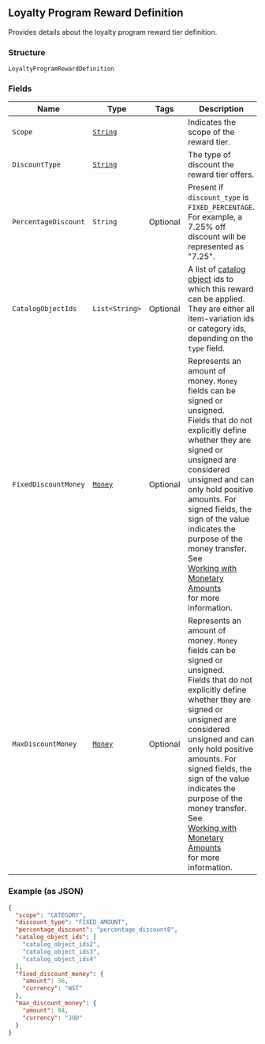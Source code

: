 ## Loyalty Program Reward Definition

Provides details about the loyalty program reward tier definition.

### Structure

`LoyaltyProgramRewardDefinition`

### Fields

| Name | Type | Tags | Description | Getter |
|  --- | --- | --- | --- | --- |
| `Scope` | [`String`](/doc/models/loyalty-program-reward-definition-scope.md) |  | Indicates the scope of the reward tier. | String getScope() |
| `DiscountType` | [`String`](/doc/models/loyalty-program-reward-definition-type.md) |  | The type of discount the reward tier offers. | String getDiscountType() |
| `PercentageDiscount` | `String` | Optional | Present if `discount_type` is `FIXED_PERCENTAGE`.<br>For example, a 7.25% off discount will be represented as "7.25". | String getPercentageDiscount() |
| `CatalogObjectIds` | `List<String>` | Optional | A list of [catalog object](#type-CatalogObject) ids to which this reward can be applied. They are either all item-variation ids or category ids, depending on the `type` field. | List<String> getCatalogObjectIds() |
| `FixedDiscountMoney` | [`Money`](/doc/models/money.md) | Optional | Represents an amount of money. `Money` fields can be signed or unsigned.<br>Fields that do not explicitly define whether they are signed or unsigned are<br>considered unsigned and can only hold positive amounts. For signed fields, the<br>sign of the value indicates the purpose of the money transfer. See<br>[Working with Monetary Amounts](https://developer.squareup.com/docs/build-basics/working-with-monetary-amounts)<br>for more information. | Money getFixedDiscountMoney() |
| `MaxDiscountMoney` | [`Money`](/doc/models/money.md) | Optional | Represents an amount of money. `Money` fields can be signed or unsigned.<br>Fields that do not explicitly define whether they are signed or unsigned are<br>considered unsigned and can only hold positive amounts. For signed fields, the<br>sign of the value indicates the purpose of the money transfer. See<br>[Working with Monetary Amounts](https://developer.squareup.com/docs/build-basics/working-with-monetary-amounts)<br>for more information. | Money getMaxDiscountMoney() |

### Example (as JSON)

```json
{
  "scope": "CATEGORY",
  "discount_type": "FIXED_AMOUNT",
  "percentage_discount": "percentage_discount8",
  "catalog_object_ids": [
    "catalog_object_ids2",
    "catalog_object_ids3",
    "catalog_object_ids4"
  ],
  "fixed_discount_money": {
    "amount": 36,
    "currency": "WST"
  },
  "max_discount_money": {
    "amount": 84,
    "currency": "JOD"
  }
}
```


